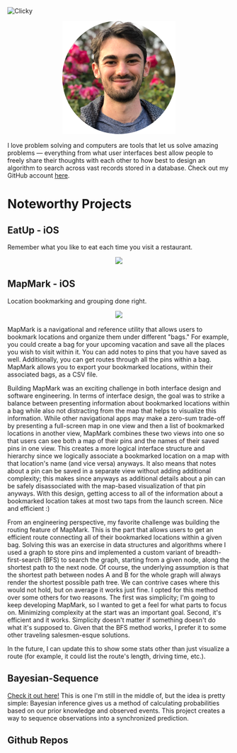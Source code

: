 <script>var clicky_site_ids = clicky_site_ids || []; clicky_site_ids.push(101198209);</script>
<script async src="//static.getclicky.com/js"></script>
<noscript><p><img alt="Clicky" width="1" height="1" src="//in.getclicky.com/101198209ns.gif" /></p></noscript>

<p align="center">
    <img src="nick_rogers_cropped.png" width="256">
</p>

I love problem solving and computers are tools that let us solve amazing problems — everything from what user interfaces best allow people to freely share their thoughts with each other to how best to design an algorithm to search across vast records stored in a database. Check out my GitHub account [here](https://github.com/mnickrogers).

# Noteworthy Projects

## EatUp - iOS

Remember what you like to eat each time you visit a restaurant.

<p align="center">
    <img src="eatup.gif" height="400">
</p>

## MapMark - iOS

Location bookmarking and grouping done right.

<p align="center">
<img src="mapmark.gif" height="400">
</p>

MapMark is a navigational and reference utility that allows users to bookmark locations and organize them under different "bags." For example, you could create a bag for your upcoming vacation and save all the places you wish to visit within it. You can add notes to pins that you have saved as well. Additionally, you can get routes through all the pins within a bag. MapMark allows you to export your bookmarked locations, within their associated bags, as a CSV file.

Building MapMark was an exciting challenge in both interface design and software engineering. In terms of interface design, the goal was to strike a balance between presenting information about bookmarked locations within a bag while also not distracting from the map that helps to visualize this information. While other navigational apps may make a zero-sum trade-off by presenting a full-screen map in one view and then a list of bookmarked locations in another view, MapMark combines these two views into one so that users can see both a map of their pins and the names of their saved pins in one view. This creates a more logical interface structure and hierarchy since we logically associate a bookmarked location on a map with that location's name (and vice versa) anyways. It also means that notes about a pin can be saved in a separate view without adding additional complexity; this makes since anyways as additional details about a pin can be safely disassociated with the map-based visualization of that pin anyways. With this design, getting access to all of the information about a bookmarked location takes at most two taps from the launch screen. Nice and efficient :)

From an engineering perspective, my favorite challenge was building the routing feature of MapMark. This is the part that allows users to get an efficient route connecting all of their bookmarked locations within a given bag. Solving this was an exercise in data structures and algorithms where I used a graph to store pins and implemented a custom variant of breadth-first-search (BFS) to search the graph, starting from a given node, along the shortest path to the next node. Of course, the underlying assumption is that the shortest path between nodes A and B for the whole graph will always render the shortest possible path tree. We can contrive cases where this would not hold, but on average it works just fine. I opted for this method over some others for two reasons. The first was simplicity; I'm going to keep developing MapMark, so I wanted to get a feel for what parts to focus on. Minimizing complexity at the start was an important goal. Second, it's efficient and it works. Simplicity doesn't matter if something doesn't do what it's supposed to. Given that the BFS method works, I prefer it to some other traveling salesmen-esque solutions.

In the future, I can update this to show some stats other than just visualize a route (for example, it could list the route's length, driving time, etc.).

## Bayesian-Sequence
[Check it out here!](https://github.com/mnickrogers/Bayesian-Sequence) This is one I'm still in the middle of, but the idea is pretty simple: Bayesian inference gives us a method of calculating probabilities based on our prior knowledge and observed events. This project creates a way to sequence observations into a synchronized prediction.

## Github Repos
